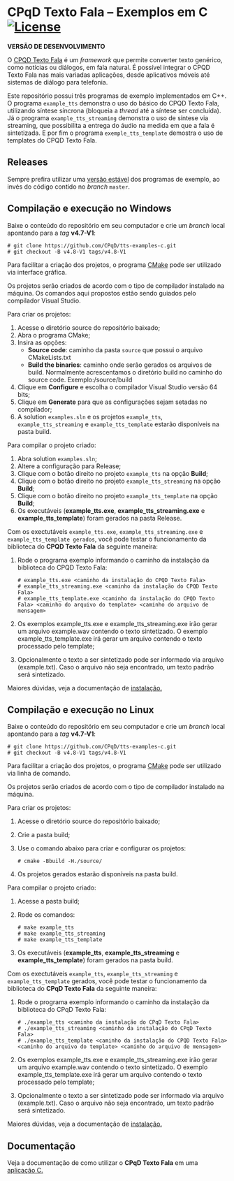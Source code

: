# CPqD Texto Fala &ndash; Exemplos em C  [![License](https://img.shields.io/badge/License-Apache%202.0-blue.svg)](https://opensource.org/licenses/Apache-2.0)

**VERSÃO DE DESENVOLVIMENTO**

O [CPQD Texto Fala](https://www.cpqd.com.br/cpqd-texto-fala/) é um *framework* que permite converter texto genérico, como notícias ou diálogos, em fala natural. É possível integrar o CPQD Texto Fala nas mais variadas aplicações, desde aplicativos móveis até sistemas de diálogo para telefonia.

Este repositório possui três programas de exemplo implementados em C++. O programa ``example_tts`` demonstra o uso do básico do CPQD Texto Fala, utilizando síntese síncrona (bloqueia a *thread* até a síntese ser concluída). Já o programa ``example_tts_streaming`` demonstra o uso de síntese via streaming, que possibilita a entrega do áudio na medida em que a fala é sintetizada. E por fim o programa ``exemple_tts_template`` demostra o uso de templates do CPQD Texto Fala.


## Releases

Sempre prefira utilizar uma [versão estável](https://github.com/CPqD/tts-examples-c/releases) dos programas de exemplo, ao invés do código contido no *branch* `master`.


## Compilação e execução no Windows

Baixe o conteúdo do repositório em seu computador e crie um *branch* local apontando para a *tag* **v4.7-V1**:

	# git clone https://github.com/CPqD/tts-examples-c.git
	# git checkout -B v4.8-V1 tags/v4.8-V1

Para facilitar a criação dos projetos, o programa [CMake](https://cmake.org/) pode ser utilizado via interface gráfica.

Os projetos serão criados de acordo com o tipo de compilador instalado na máquina. Os comandos aqui propostos estão sendo guiados pelo compilador Visual Studio.

Para criar os projetos:
1. Acesse o diretório source do repositório baixado;
2. Abra o programa CMake;
3. Insira as opções:
    - **Source code**: caminho da pasta ``source`` que possui o arquivo CMakeLists.txt
    - **Build the binaries**: caminho onde serão gerados os arquivos de build. Normalmente acrescentamos o diretório build no caminho do source code. Exemplo:/source/build
4. Clique em **Configure** e escolha o compilador Visual Studio versão 64 bits;
5. Clique em **Generate** para que as configurações sejam setadas no compilador;
6. A solution ``examples.sln`` e os projetos ``example_tts``, ``example_tts_streaming`` e ``example_tts_template`` estarão disponíveis na pasta build.


Para compilar o projeto criado:
1. Abra solution ``examples.sln``;
2. Altere a configuração para Release;
3. Clique com o botão direito no projeto ``example_tts`` na opção **Build**;
4. Clique com o botão direito no projeto ``example_tts_streaming`` na opção **Build**;
4. Clique com o botão direito no projeto ``example_tts_template`` na opção **Build**;
5. Os executáveis (**example_tts.exe**, **example_tts_streaming.exe** e **example_tts_template**) foram gerados na pasta Release.


Com os exectutáveis ``example_tts.exe``, ``example_tts_streaming.exe`` e ``example_tts_template gerados``, você pode testar o funcionamento da biblioteca do **CPQD Texto Fala** da seguinte maneira:
1. Rode o programa exemplo informando o caminho da instalação da biblioteca do CPQD Texto Fala:

       # example_tts.exe <caminho da instalação do CPQD Texto Fala>
       # example_tts_streaming.exe <caminho da instalação do CPQD Texto Fala>
       # example_tts_template.exe <caminho da instalação do CPQD Texto Fala> <caminho do arquivo do template> <caminho do arquivo de mensagem>
2. Os exemplos example_tts.exe e example_tts_streaming.exe irão gerar um arquivo example.wav contendo o texto sintetizado.
O exemplo example_tts_template.exe irá gerar um arquivo contendo o texto processado pelo template;
3. Opcionalmente o texto a ser sintetizado pode ser informado via arquivo (example.txt). Caso o arquivo não seja encontrado, um texto padrão será sintetizado.

Maiores dúvidas, veja a documentação de [instalação.](https://speechweb.cpqd.com.br/tts/docs/latest/InstallationGuide/Install.html)



## Compilação e execução no Linux

Baixe o conteúdo do repositório em seu computador e crie um *branch* local apontando para a *tag* **v4.7-V1**:

	# git clone https://github.com/CPqD/tts-examples-c.git
	# git checkout -B v4.8-V1 tags/v4.8-V1

Para facilitar a criação dos projetos, o programa [CMake](https://cmake.org/) pode ser utilizado via linha de comando.

Os projetos serão criados de acordo com o tipo de compilador instalado na máquina.

Para criar os projetos:
1. Acesse o diretório source do repositório baixado;
2. Crie a pasta build;
3. Use o comando abaixo para criar e configurar os projetos:

       # cmake -Bbuild -H./source/

4. Os projetos gerados estarão disponíveis na pasta build.



Para compilar o projeto criado:
1. Acesse a pasta build;
2. Rode os comandos:

       # make example_tts
       # make example_tts_streaming
       # make example_tts_template

3. Os executáveis (**example_tts**, **example_tts_streaming** e **example_tts_template**) foram gerados na pasta build.


Com os exectutáveis ``example_tts``, ``example_tts_streaming`` e ``example_tts_template`` gerados, você pode testar o funcionamento da biblioteca do **CPqD Texto Fala** da seguinte maneira:
1. Rode o programa exemplo informando o caminho da instalação da biblioteca do CPqD Texto Fala:

       # ./example_tts <caminho da instalação do CPqD Texto Fala>
       # ./example_tts_streaming <caminho da instalação do CPqD Texto Fala>
       # ./example_tts_template <caminho da instalação do CPQD Texto Fala> <caminho do arquivo do template> <caminho do arquivo de mensagem>
2. Os exemplos example_tts.exe e example_tts_streaming.exe irão gerar um arquivo example.wav contendo o texto sintetizado.
O exemplo example_tts_template.exe irá gerar um arquivo contendo o texto processado pelo template;
3. Opcionalmente o texto a ser sintetizado pode ser informado via arquivo (example.txt). Caso o arquivo não seja encontrado, um texto padrão será sintetizado.

Maiores dúvidas, veja a documentação de [instalação.](https://speechweb.cpqd.com.br/tts/docs/latest/InstallationGuide/Installation/Install.html)



## Documentação

Veja a documentação de como utilizar o **CPqD Texto Fala** em uma [aplicação C.](https://speechweb.cpqd.com.br/tts/docs/latest/ProgrammingGuide/Native/Index.html)
